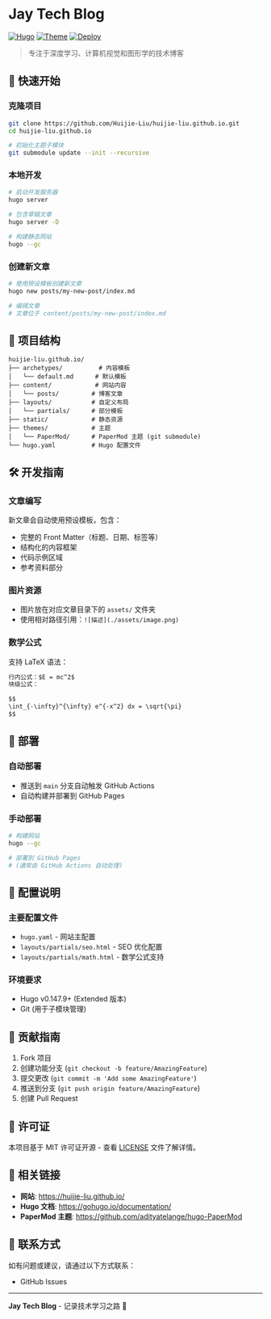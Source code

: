 # Jay Tech Blog

[![Hugo](https://img.shields.io/badge/Hugo-0.147.9-blue.svg)](https://gohugo.io/)
[![Theme](https://img.shields.io/badge/Theme-PaperMod-green.svg)](https://github.com/adityatelange/hugo-PaperMod)
[![Deploy](https://github.com/Huijie-Liu/huijie-liu.github.io/actions/workflows/hugo.yaml/badge.svg)](https://github.com/Huijie-Liu/huijie-liu.github.io/actions/workflows/hugo.yaml)

> 专注于深度学习、计算机视觉和图形学的技术博客

## 🚀 快速开始

### 克隆项目

```bash
git clone https://github.com/Huijie-Liu/huijie-liu.github.io.git
cd huijie-liu.github.io

# 初始化主题子模块
git submodule update --init --recursive
```

### 本地开发

```bash
# 启动开发服务器
hugo server

# 包含草稿文章
hugo server -D

# 构建静态网站
hugo --gc
```

### 创建新文章

```bash
# 使用预设模板创建新文章
hugo new posts/my-new-post/index.md

# 编辑文章
# 文章位于 content/posts/my-new-post/index.md
```

## 📖 项目结构

```
huijie-liu.github.io/
├── archetypes/          # 内容模板
│   └── default.md      # 默认模板
├── content/            # 网站内容
│   └── posts/         # 博客文章
├── layouts/           # 自定义布局
│   └── partials/      # 部分模板
├── static/            # 静态资源
├── themes/            # 主题
│   └── PaperMod/      # PaperMod 主题 (git submodule)
└── hugo.yaml          # Hugo 配置文件
```

## 🛠️ 开发指南

### 文章编写

新文章会自动使用预设模板，包含：

- 完整的 Front Matter（标题、日期、标签等）
- 结构化的内容框架
- 代码示例区域
- 参考资料部分

### 图片资源

- 图片放在对应文章目录下的 `assets/` 文件夹
- 使用相对路径引用：`![描述](./assets/image.png)`

### 数学公式

支持 LaTeX 语法：

```markdown
行内公式：$E = mc^2$
块级公式：

$$
\int_{-\infty}^{\infty} e^{-x^2} dx = \sqrt{\pi}
$$
```

## 🚀 部署

### 自动部署

- 推送到 `main` 分支自动触发 GitHub Actions
- 自动构建并部署到 GitHub Pages

### 手动部署

```bash
# 构建网站
hugo --gc

# 部署到 GitHub Pages
# (通常由 GitHub Actions 自动处理)
```

## 🔧 配置说明

### 主要配置文件

- `hugo.yaml` - 网站主配置
- `layouts/partials/seo.html` - SEO 优化配置
- `layouts/partials/math.html` - 数学公式支持

### 环境要求

- Hugo v0.147.9+ (Extended 版本)
- Git (用于子模块管理)

## 🤝 贡献指南

1. Fork 项目
2. 创建功能分支 (`git checkout -b feature/AmazingFeature`)
3. 提交更改 (`git commit -m 'Add some AmazingFeature'`)
4. 推送到分支 (`git push origin feature/AmazingFeature`)
5. 创建 Pull Request

## 📝 许可证

本项目基于 MIT 许可证开源 - 查看 [LICENSE](LICENSE) 文件了解详情。

## 🔗 相关链接

- **网站**: <https://huijie-liu.github.io/>
- **Hugo 文档**: <https://gohugo.io/documentation/>
- **PaperMod 主题**: <https://github.com/adityatelange/hugo-PaperMod>

## 📧 联系方式

如有问题或建议，请通过以下方式联系：

- GitHub Issues

---

**Jay Tech Blog** - 记录技术学习之路 🚀

